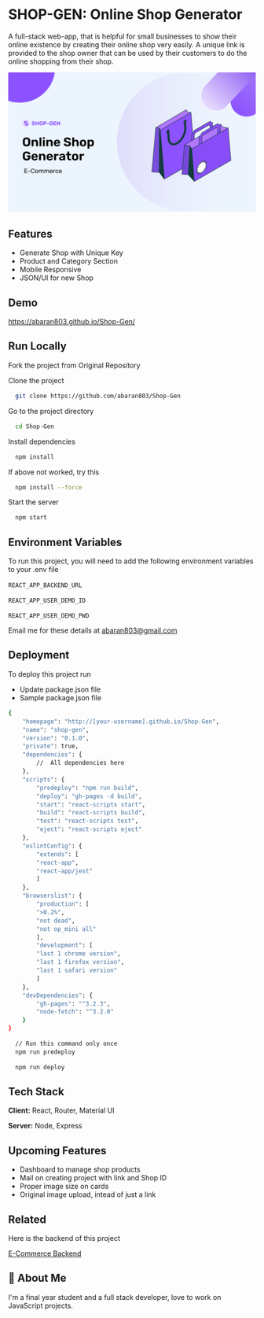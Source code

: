 # SHOP-GEN: Online Shop Generator

A full-stack web-app, that is helpful for small businesses to show their online existence by creating their online shop very easily. A unique link is provided to the shop owner that can be used by their customers to do the online shopping from their shop.

![Logo](poster.png)


## Features

- Generate Shop with Unique Key
- Product and Category Section
- Mobile Responsive
- JSON/UI for new Shop


## Demo

https://abaran803.github.io/Shop-Gen/


## Run Locally

Fork the project from Original Repository

Clone the project

```bash
  git clone https://github.com/abaran803/Shop-Gen
```

Go to the project directory

```bash
  cd Shop-Gen
```

Install dependencies

```bash
  npm install
```

If above not worked, try this

```bash
  npm install --force
```

Start the server

```bash
  npm start
```


## Environment Variables

To run this project, you will need to add the following environment variables to your .env file

`REACT_APP_BACKEND_URL`

`REACT_APP_USER_DEMO_ID`

`REACT_APP_USER_DEMO_PWD`

Email me for these details at abaran803@gmail.com


## Deployment

To deploy this project run

* Update package.json file
* Sample package.json file

```bash
{
    "homepage": "http://[your-username].github.io/Shop-Gen",
    "name": "shop-gen",
    "version": "0.1.0",
    "private": true,
    "dependencies": {
        //  All dependencies here
    },
    "scripts": {
        "predeploy": "npm run build",
        "deploy": "gh-pages -d build",
        "start": "react-scripts start",
        "build": "react-scripts build",
        "test": "react-scripts test",
        "eject": "react-scripts eject"
    },
    "eslintConfig": {
        "extends": [
        "react-app",
        "react-app/jest"
        ]
    },
    "browserslist": {
        "production": [
        ">0.2%",
        "not dead",
        "not op_mini all"
        ],
        "development": [
        "last 1 chrome version",
        "last 1 firefox version",
        "last 1 safari version"
        ]
    },
    "devDependencies": {
        "gh-pages": "^3.2.3",
        "node-fetch": "^3.2.0"
    }
}

```

```bash
  // Run this command only once
  npm run predeploy
```

```bash
  npm run deploy
```


## Tech Stack

**Client:** React, Router, Material UI

**Server:** Node, Express


## Upcoming Features

- Dashboard to manage shop products
- Mail on creating project with link and Shop ID
- Proper image size on cards
- Original image upload, intead of just a link
## Related

Here is the backend of this project

[E-Commerce Backend](https://github.com/abaran803/E-Commerce-Backend)


## 🚀 About Me
I'm a final year student and a full stack developer, love to work on JavaScript projects.

